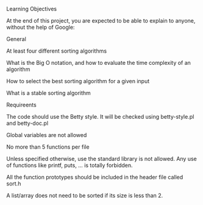 Learning Objectives

At the end of this project, you are expected to be able to explain to anyone, without the help of Google:



General

At least four different sorting algorithms

What is the Big O notation, and how to evaluate the time complexity of an algorithm

How to select the best sorting algorithm for a given input

What is a stable sorting algorithm


Requireents

The code should use the Betty style. It will be checked using betty-style.pl and betty-doc.pl

Global variables are not allowed

No more than 5 functions per file

Unless specified otherwise, use the standard library is not allowed. Any use of functions like printf, puts, … is totally forbidden.

All the function prototypes should be included in the header file called sort.h

A list/array does not need to be sorted if its size is less than 2.
